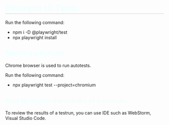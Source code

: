 <h1 dir="auto" style="color: azure; border-bottom:1px solid #CCCCCC">Example UI Tests</h1>
<p>Run the following command:</p>
<ul>
<li>npm i -D @playwright/test</li>
<li>npx playwright install</li>
</ul>

<h2 style="color: azure">Running autotests</h2>
<p>Chrome browser is used to run autotests.</p>
<p>Run the following command:</p>
<ul>
<li>npx playwright test --project=chromium</li>
</ul>
<h2 style="color: azure">How to review the results of a testrun</h2>
<p>To review the results of a testrun, you can use IDE such as WebStorm, Visual Studio Code.</p>
